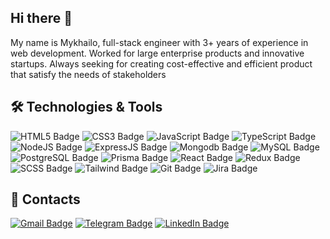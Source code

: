 ## Hi there 👋

My name is Mykhailo, full-stack engineer with 3+ years of experience in web development. Worked for large enterprise products and innovative startups. Always seeking for creating cost-effective and efficient product that satisfy the needs of stakeholders


## 🛠️ Technologies & Tools

![HTML5 Badge](https://img.shields.io/badge/HTML5-E34F26?style=for-the-badge&logo=html5&logoColor=white)
![CSS3 Badge](https://img.shields.io/badge/CSS3-1572B6?style=for-the-badge&logo=css3&logoColor=white)
![JavaScript Badge](https://img.shields.io/badge/JavaScript-F7DF1E?style=for-the-badge&logo=javascript&logoColor=black)
![TypeScript Badge](https://img.shields.io/badge/TypeScript-007ACC?style=for-the-badge&logo=typescript&logoColor=white)
![NodeJS Badge](https://img.shields.io/badge/Node.js-43853D?style=for-the-badge&logo=node.js&logoColor=white)
![ExpressJS Badge](https://img.shields.io/badge/Express.js-404D59?style=for-the-badge)
![Mongodb Badge](https://img.shields.io/badge/MongoDB-4EA94B?style=for-the-badge&logo=mongodb&logoColor=white)
![MySQL Badge](https://img.shields.io/badge/MySQL-00000F?style=for-the-badge&logo=mysql&logoColor=white)
![PostgreSQL Badge](https://img.shields.io/badge/PostgreSQL-316192?style=for-the-badge&logo=postgresql&logoColor=white)
![Prisma Badge](https://img.shields.io/badge/Prisma-3982CE?style=for-the-badge&logo=Prisma&logoColor=white)
![React Badge](https://img.shields.io/badge/React-20232A?style=for-the-badge&logo=react&logoColor=61DAFB)
![Redux Badge](https://img.shields.io/badge/Redux-593D88?style=for-the-badge&logo=redux&logoColor=white)
![SCSS Badge](https://img.shields.io/badge/Sass-CC6699?style=for-the-badge&logo=sass&logoColor=white)
![Tailwind Badge](https://img.shields.io/badge/Tailwind_CSS-38B2AC?style=for-the-badge&logo=tailwind-css&logoColor=white)
![Git Badge](https://img.shields.io/badge/GIT-E44C30?style=for-the-badge&logo=git&logoColor=white)
![Jira Badge](https://img.shields.io/badge/Jira-0052CC?style=for-the-badge&logo=Jira&logoColor=white)

<!-- ## 📊 Statistics
[![Mykhailo's github stats](https://github-readme-stats.vercel.app/api?username=cookieMonsterDev&theme=dark&count_private=true)](https://github.com/anuraghazra/github-readme-stats) -->

## 🤙 Contacts

[![Gmail Badge](https://img.shields.io/badge/Gmail-D14836?style=for-the-badge&logo=gmail&logoColor=white)](mailto:mykhailo.toporkov@gmail.com)
[![Telegram Badge](https://img.shields.io/badge/Telegram-2CA5E0?style=for-the-badge&logo=telegram&logoColor=white)](https://t.me/Mykhailo_Toporkov)
[![LinkedIn Badge](https://img.shields.io/badge/LinkedIn-0077B5?style=for-the-badge&logo=linkedin&logoColor=white)](https://www.linkedin.com/in/mykhailo-toporkov/)
